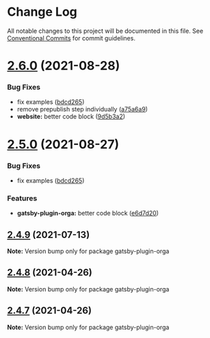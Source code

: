 # Change Log

All notable changes to this project will be documented in this file.
See [Conventional Commits](https://conventionalcommits.org) for commit guidelines.

# [2.6.0](https://github.com/orgapp/orgajs/compare/v2.5.0...v2.6.0) (2021-08-28)

### Bug Fixes

- fix examples ([bdcd265](https://github.com/orgapp/orgajs/commit/bdcd2655502a73800e8915ba09fd78452dff503f))
- remove prepublish step individually ([a75a6a9](https://github.com/orgapp/orgajs/commit/a75a6a9606421b66b6ef69b28e3fcb03a5ee282a))
- **website:** better code block ([9d5b3a2](https://github.com/orgapp/orgajs/commit/9d5b3a2d554672d22523727e89b2b5c60dc6233d))

# [2.5.0](https://github.com/orgapp/orgajs/compare/v2.4.9...v2.5.0) (2021-08-27)

### Bug Fixes

- fix examples ([bdcd265](https://github.com/orgapp/orgajs/commit/bdcd2655502a73800e8915ba09fd78452dff503f))

### Features

- **gatsby-plugin-orga:** better code block ([e6d7d20](https://github.com/orgapp/orgajs/commit/e6d7d20f63fa1871d8f53b0534b50ac6d7d99fc9))

## [2.4.9](https://github.com/orgapp/orgajs/compare/v2.4.8...v2.4.9) (2021-07-13)

**Note:** Version bump only for package gatsby-plugin-orga

## [2.4.8](https://github.com/orgapp/orgajs/compare/v2.4.7...v2.4.8) (2021-04-26)

**Note:** Version bump only for package gatsby-plugin-orga

## [2.4.7](https://github.com/orgapp/orgajs/compare/v2.4.6...v2.4.7) (2021-04-26)

**Note:** Version bump only for package gatsby-plugin-orga
